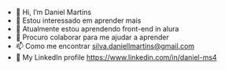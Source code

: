 - 👋 Hi, I’m Daniel Martins
- 👀 Estou interessado em aprender mais
- 🌱 Atualmente estou aprendendo front-end in alura
- 💞️ Procuro colaborar para me ajudar a aprender
- 📫 Como me encontrar silva.daniellmartins@gmail.com
- 💌 My LinkedIn profile https://www.linkedin.com/in/daniel-ms4
<!---
Dacovaa/Dacovaa is a ✨ special ✨ repository because its `README.md` (this file) appears on your GitHub profile.
You can click the Preview link to take a look at your changes.
--->
